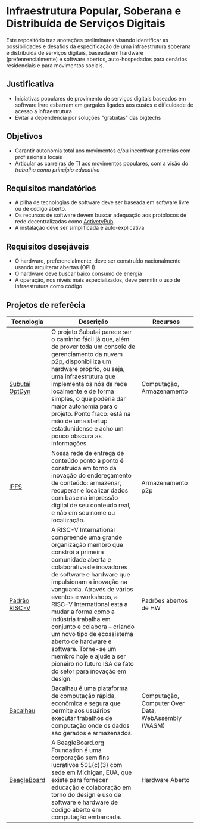 # Infraestrutura Popular, Soberana e Distribuída de Serviços Digitais
Este repositório traz anotações preliminares visando identificar as possibilidades e desafios da especificação de uma infraestrutura soberana e distribuída de serviços digitais, baseada em hardware (prefenrencialmente) e software abertos, auto-hospedados para cenários residenciais e para movimentos sociais.

## Justificativa
- Iniciativas populares de provimento de serviços digitais baseados em software livre esbarram em gargalos ligados aos custos e dificuldade de acesso a infraestrutura
- Evitar a dependência por soluções "gratuitas" das bigtechs
## Objetivos
- Garantir autonomia total aos movimentos e/ou incentivar parcerias com profissionais locais
- Articular as carreiras de TI aos movimentos populares, com a visão do *trabalho como princípio educativo*

## Requisitos mandatórios
- A pilha de tecnologias de software deve ser baseada em software livre ou de código aberto.
- Os recursos de software devem buscar adequação aos protolocos de rede decentralizadas como [ActivetyPub](https://activitypub.rocks/)
- A instalação deve ser simplificada e auto-explicativa

## Requisitos desejáveis
- O hardware, preferencialmente, deve ser construído nacionalmente usando arquiterar abertas (OPH)
- O hardware deve buscar baixo consumo de energia
- A operação, nos níveis mais especializados, deve permitir o uso de infraestrutura como código

## Projetos de referêcia

| Tecnologia| Descrição | Recursos|
| ----------| --------- | ------- |
|[Subutai OptDyn](https://subutai.io/p2p-cloud-platform.html)| O projeto Subutai parece ser o caminho fácil já que, além de prover toda um console de gerenciamento da nuvem p2p, disponibiliza um hardware próprio, ou seja, uma infraestrutura que implementa os nós da rede localmente e de forma simples, o que poderia dar maior autonomia para o projeto. Ponto fraco: está na mão de uma startup estadunidense e acho um pouco obscura as informações.| Computação, Armazenamento |
| [IPFS](https://ipfs.tech/) |Nossa rede de entrega de conteúdo ponto a ponto é construída em torno da inovação do endereçamento de conteúdo: armazenar, recuperar e localizar dados com base na impressão digital de seu conteúdo real, e não em seu nome ou localização.| Armazenamento p2p |
| [Padrão RISC-V](https://riscv.org/) | A RISC-V International compreende uma grande organização membro que constrói a primeira comunidade aberta e colaborativa de inovadores de software e hardware que impulsionam a inovação na vanguarda. Através de vários eventos e workshops, a RISC-V International está a mudar a forma como a indústria trabalha em conjunto e colabora – criando um novo tipo de ecossistema aberto de hardware e software. Torne-se um membro hoje e ajude a ser pioneiro no futuro ISA de fato do setor para inovação em design. | Padrões abertos de HW |
| [Bacalhau](https://www.bacalhau.org/) |Bacalhau é uma plataforma de computação rápida, econômica e segura que permite aos usuários executar trabalhos de computação onde os dados são gerados e armazenados. | Computação, Computer Over Data, WebAssembly (WASM)|
|[BeagleBoard](https://www.beagleboard.org/)|A BeagleBoard.org Foundation é uma corporação sem fins lucrativos 501(c)(3) com sede em Michigan, EUA, que existe para fornecer educação e colaboração em torno do design e uso de software e hardware de código aberto em computação embarcada. | Hardware Aberto

